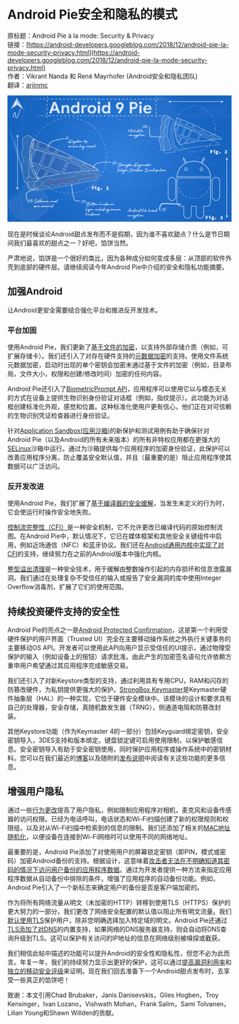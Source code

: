 # Android Pie安全和隐私的模式

原标题：Android Pie à la mode: Security & Privacy  
链接：[https://android-developers.googleblog.com/2018/12/android-pie-la-mode-security-privacy.html](https://android-developers.googleblog.com/2018/12/android-pie-la-mode-security-privacy.html)  
作者：Vikrant Nanda 和 René Mayrhofer (Android安全和隐私团队)  
翻译：[arjinmc](https://github.com/arjinmc)  

![img](../images/2018.12.20.png)  

现在是时候谈论Android甜点发布而不是假期，因为谁不喜欢甜点？什么是节日期间我们最喜欢的甜点之一？好吧，馅饼当然。

严肃地说，馅饼是一个很好的类比，因为各种成分如何变成多层：从顶部的软件外壳到底部的硬件层。请继续阅读今年Android Pie中介绍的安全和隐私功能摘要。

## 加强Android

让Android更安全需要结合强化平台和推进反开发技术。

### 平台加固

使用Android Pie，我们更新了[基于文件的加密](https://source.android.com/security/encryption/file-based)，以支持外部存储介质（例如，可扩展存储卡）。我们还引入了对存在硬件支持的[元数据加密](https://source.android.com/security/encryption/metadata)的支持。使用文件系统元数据加密，启动时出现的单个密钥会加密未通过基于文件的加密（例如，目录布局，文件大小，权限和创建/修改时间）加密的任何内容。

Android Pie还引入了[BiometricPrompt API](https://android-developers.googleblog.com/2018/06/better-biometrics-in-android-p.html)，应用程序可以使用它以与模态无关的方式在设备上提供生物识别身份验证对话框（例如，指纹提示）。此功能为对话框创建标准化外观，感觉和位置。这种标准化使用户更有信心，他们正在对可信赖的生物识别凭证检查器进行身份验证。

针对[Application Sandbox(应用沙箱)](https://source.android.com/security/app-sandbox)的新保护和测试用例有助于确保针对Android Pie（以及Android的所有未来版本）的所有非特权应用都在更强大的[SELinux](https://source.android.com/security/selinux)沙箱中运行。通过为沙箱提供每个应用程序的加密身份验证，此保护可以改善应用程序分离，防止覆盖安全默认值，并且（最重要的是）阻止应用程序使其数据可以广泛访问。

### 反开发改进

使用Android Pie，我们扩展了[基于编译器的安全缓解](https://android-developers.googleblog.com/2018/06/compiler-based-security-mitigations-in.html)，当发生未定义的行为时，它会使运行时操作安全地失败。

[控制流完整性（CFI）](https://source.android.com/devices/tech/debug/cfi)是一种安全机制，它不允许更改已编译代码的原始控制流图。在Android Pie中，默认情况下，它已在媒体框架和其他安全关键组件中启用，例如近场通信（NFC）和蓝牙协议。我们还在[Android通用内核中实现了对CFI](https://android-developers.googleblog.com/2018/10/control-flow-integrity-in-android-kernel.html)的支持，继续努力在之前的Android版本中强化内核。

[整型溢出清理](https://source.android.com/devices/tech/debug/intsan)是一种安全技术，用于缓解由整数操作引起的内存损坏和信息泄露漏洞。我们通过在处理复杂不受信任的输入或报告了安全漏洞的库中使用Integer Overflow消毒剂，扩展了它们的使用范围。

## 持续投资硬件支持的安全性

Android Pie的亮点之一是[Android Protected Confirmation](https://android-developers.googleblog.com/2018/10/android-protected-confirmation.html)，这是第一个利用受硬件保护的用户界面（Trusted UI）完全在主要移动操作系统之外执行关键事务的主要移动OS API。开发者可以使用此API向用户显示受信任的UI提示，通过物理受保护的输入（例如设备上的按钮）请求批准。由此产生的加密签名语句允许依赖方重申用户希望通过其应用程序完成敏感交易。

我们还引入了对新Keystore类型的支持，通过利用具有专用CPU，RAM和闪存的防篡改硬件，为私钥提供更强大的保护。[StrongBox Keymaster](https://developer.android.com/training/articles/keystore#HardwareSecurityModule)是Keymaster硬件抽象层（HAL）的一种实现，它位于硬件安全模块中。该模块的设计和要求具有自己的处理器，安全存储，真随机数发生器（TRNG），侧通道电阻和防篡改封装。

其他Keystore功能（作为Keymaster 4的一部分）包括Keyguard绑定密钥，安全密钥导入，3DES支持和版本绑定。键盘锁定键可启用使用限制，以保护敏感信息。安全密钥导入有助于安全密钥使用，同时保护应用程序或操作系统中的密钥材料。您可以在我们最近的[博客](https://android-developers.googleblog.com/2018/12/new-keystore-features-keep-your-slice.html)以及随附的[发布说明](https://source.android.com/setup/start/p-release-notes#keystore)中阅读有关这些功能的更多信息。

## 增强用户隐私

通过一些[行为更改](https://developer.android.com/about/versions/pie/android-9.0-changes-all#privacy-changes-all)提高了用户隐私，例如限制应用程序对相机，麦克风和设备传感器的访问权限。已经为电话呼叫，电话状态和Wi-Fi扫描创建了新的权限规则和权限组，以​​及对从Wi-Fi扫描中检索到的信息的限制。我们还添加了相关的[MAC地址随机化](https://source.android.com/devices/tech/connect/wifi-mac-randomization)，以便设备在连接到Wi-Fi网络时可以使用不同的网络地址。

最重要的是，Android Pie添加了对使用用户的屏幕锁定密钥（即PIN，模式或密码）加密Android备份的支持。根据设计，这意味着[攻击者无法在不明确知道其密码的情况下访问用户备份的应用程序数据](https://developer.android.com/about/versions/pie/security/ckv-whitepaper)。通过为开发者提供一种方法来指定应用程序数据从自动备份中排除的条件，增强了应用程序的自动备份功能。例如，Android Pie引入了一个新标志来确定用户的备份是否是客户端加密的。

作为将所有网络流量从明文（未加密的HTTP）转移到使用TLS（HTTPS）保护的更大努力的一部分，我们更改了网络安全配置的默认值以阻止所有明文流量。我们[默认使用TLS](https://android-developers.googleblog.com/2018/04/protecting-users-with-tls-by-default-in.html)保护用户，除非您明确选择加入特定域的明文。Android Pie还通过[TLS添加了对DNS](https://android-developers.googleblog.com/2018/04/dns-over-tls-support-in-android-p.html)的内置支持，如果网络的DNS服务器支持，则会自动将DNS查询升级到TLS。这可以保护有关访问的IP地址的信息在网络级别被嗅探或截获。

我们相信此帖中描述的功能可以提升Android的安全性和隐私性，但您不必为此而言。年复一年，我们的持续努力显示出更好的保护，这可以通过[提高漏洞利用率](https://www.thezdi.com/blog/2018/9/04/announcing-pwn2own-tokyo-for-2018)和[独立的移动安全评级](https://www.blog.google/products/android-enterprise/gartners-analysis-progress-android-security/)来证明。现在我们回去准备下一个Android甜点发布时，去享受一些真正的馅饼吧！

致谢：本文引用Chad Brubaker，Janis Danisevskis，Giles Hogben，Troy Kensinger，Ivan Lozano，Vishwath Mohan，Frank Salim，Sami Tolvanen，Lilian Young和Shawn Willden的贡献。